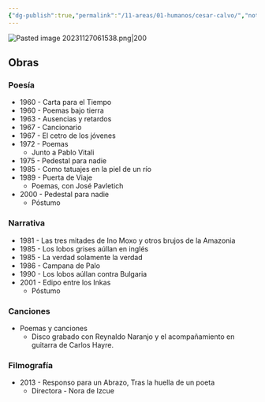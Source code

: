 ```yaml
---
{"dg-publish":true,"permalink":"/11-areas/01-humanos/cesar-calvo/","noteIcon":""}
---
```


![Pasted image 20231127061538.png|200](/img/user/02%20Image/Pasted%20image%2020231127061538.png)
## Obras
### Poesía
- 1960 - Carta para el Tiempo
- 1960 - Poemas bajo tierra
- 1963 - Ausencias y retardos
- 1967 - Cancionario
- 1967 - El cetro de los jóvenes
- 1972 - Poemas
	- Junto a Pablo Vitali
- 1975 - Pedestal para nadie
- 1985 - Como tatuajes en la piel de un río
- 1989 - Puerta de Viaje
	- Poemas, con José Pavletich
- 2000 - Pedestal para nadie
	- Póstumo
### Narrativa
- 1981 - Las tres mitades de Ino Moxo y otros brujos de la Amazonia
- 1985 - Los lobos grises aúllan en inglés
- 1985 - La verdad solamente la verdad
- 1986 - Campana de Palo
- 1990 - Los lobos aúllan contra Bulgaria
- 2001 - Edipo entre los Inkas
	- Póstumo
### Canciones
- Poemas y canciones
	- Disco grabado con Reynaldo Naranjo y el acompañamiento en guitarra de Carlos Hayre.
### Filmografía
- 2013 - Responso para un Abrazo, Tras la huella de un poeta
	- Directora - Nora de Izcue​